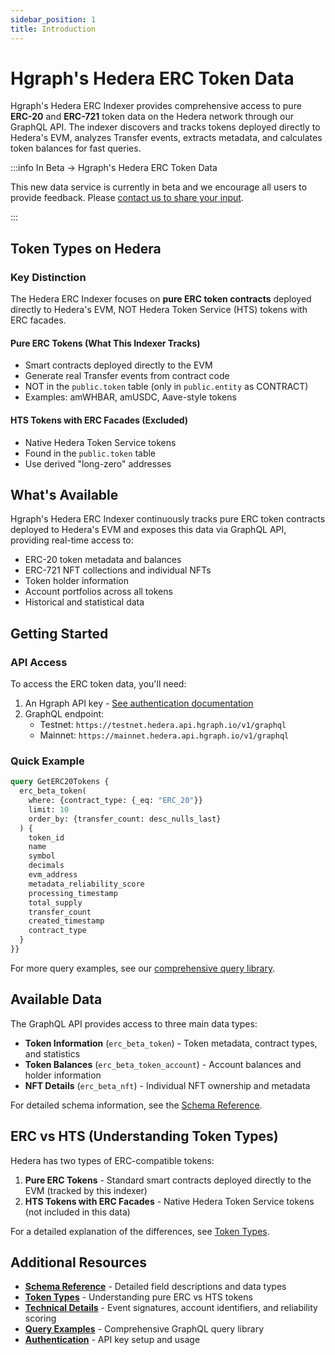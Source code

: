 ```yaml
---
sidebar_position: 1
title: Introduction
---
```


# Hgraph's Hedera ERC Token Data

Hgraph's Hedera ERC Indexer provides comprehensive access to pure **ERC-20** and **ERC-721** token data on the Hedera network through our GraphQL API. The indexer discovers and tracks tokens deployed directly to Hedera's EVM, analyzes Transfer events, extracts metadata, and calculates token balances for fast queries.

:::info In Beta → Hgraph's Hedera ERC Token Data

This new data service is currently in beta and we encourage all users to provide feedback. Please [contact us to share your input](../overview/contact.md).

:::

## Token Types on Hedera

### Key Distinction

The Hedera ERC Indexer focuses on **pure ERC token contracts** deployed directly to
Hedera's EVM, NOT Hedera Token Service (HTS) tokens with ERC facades.

#### Pure ERC Tokens (What This Indexer Tracks)

- Smart contracts deployed directly to the EVM
- Generate real Transfer events from contract code
- NOT in the `public.token` table (only in `public.entity` as CONTRACT)
- Examples: amWHBAR, amUSDC, Aave-style tokens

#### HTS Tokens with ERC Facades (Excluded)

- Native Hedera Token Service tokens
- Found in the `public.token` table
- Use derived "long-zero" addresses

## What's Available

Hgraph's Hedera ERC Indexer continuously tracks pure ERC token contracts deployed to Hedera's EVM and exposes this data via GraphQL API, providing real-time access to:

- ERC-20 token metadata and balances
- ERC-721 NFT collections and individual NFTs
- Token holder information
- Account portfolios across all tokens
- Historical and statistical data

## Getting Started

### API Access

To access the ERC token data, you'll need:

1. An Hgraph API key - [See authentication documentation](/hgraph-sdk/endpoints-authorization)
2. GraphQL endpoint:
   - Testnet: `https://testnet.hedera.api.hgraph.io/v1/graphql`
   - Mainnet: `https://mainnet.hedera.api.hgraph.io/v1/graphql`

### Quick Example

```graphql
query GetERC20Tokens {
  erc_beta_token(
    where: {contract_type: {_eq: "ERC_20"}}
    limit: 10
    order_by: {transfer_count: desc_nulls_last}
  ) {
    token_id
    name
    symbol
    decimals
    evm_address
    metadata_reliability_score
    processing_timestamp
    total_supply
    transfer_count
    created_timestamp
    contract_type
  }
}}
```

For more query examples, see our [comprehensive query library](./queries).

## Available Data

The GraphQL API provides access to three main data types:

- **Token Information** (`erc_beta_token`) - Token metadata, contract types, and statistics
- **Token Balances** (`erc_beta_token_account`) - Account balances and holder information
- **NFT Details** (`erc_beta_nft`) - Individual NFT ownership and metadata

For detailed schema information, see the [Schema Reference](./schema-reference).

## ERC vs HTS (Understanding Token Types)

Hedera has two types of ERC-compatible tokens:

1. **Pure ERC Tokens** - Standard smart contracts deployed directly to the EVM (tracked by this indexer)
2. **HTS Tokens with ERC Facades** - Native Hedera Token Service tokens (not included in this data)

For a detailed explanation of the differences, see [Token Types](./token-types).

## Additional Resources

- **[Schema Reference](./schema-reference)** - Detailed field descriptions and data types
- **[Token Types](./token-types)** - Understanding pure ERC vs HTS tokens
- **[Technical Details](./technical-details)** - Event signatures, account identifiers, and reliability scoring
- **[Query Examples](./queries)** - Comprehensive GraphQL query library
- **[Authentication](/hgraph-sdk/endpoints-authorization)** - API key setup and usage
